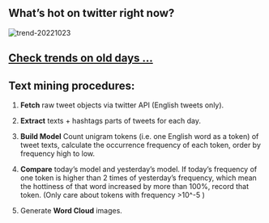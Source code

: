 ## What’s hot on twitter right now?

![trend-20221023][wordcloud]

[wordcloud]: https://raw.githubusercontent.com/xdqc/tweet-trend-everyday/master/word-cloud/trend-20221023.png?token=AF5V4P7ADR6KQBZ4CEDTNIK6AXRMU "trend-20221023"

## [Check trends on old days ...](https://github.com/xdqc/tweet-trend-everyday/tree/master/word-cloud)

## Text mining procedures:

1. **Fetch** raw tweet objects via twitter API (English tweets only).

2. **Extract** texts + hashtags parts of tweets for each day.

3. **Build Model** Count unigram tokens (i.e. one English word as a token) of tweet texts, calculate the occurrence frequency of each token, order by frequency high to low.

4. **Compare** today’s model and yesterday’s model. If today’s frequency of one token is higher than 2 times of yesterday’s frequency, which mean the hottiness of that word increased by more than 100%, record that token. (Only care about tokens with frequency >10^-5 )

5. Generate **Word Cloud** images.
